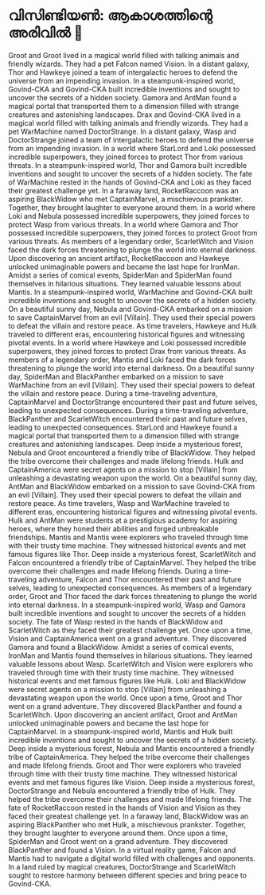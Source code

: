 # വിസിണ്ടിയൺ: ആകാശത്തിന്റെ അരിവിൽ :milky_way:

Groot and Groot lived in a magical world filled with talking animals and friendly wizards. They had a pet Falcon named Vision.
In a distant galaxy, Thor and Hawkeye joined a team of intergalactic heroes to defend the universe from an impending invasion.
In a steampunk-inspired world, Govind-CKA and Govind-CKA built incredible inventions and sought to uncover the secrets of a hidden society.
Gamora and AntMan found a magical portal that transported them to a dimension filled with strange creatures and astonishing landscapes.
Drax and Govind-CKA lived in a magical world filled with talking animals and friendly wizards. They had a pet WarMachine named DoctorStrange.
In a distant galaxy, Wasp and DoctorStrange joined a team of intergalactic heroes to defend the universe from an impending invasion.
In a world where StarLord and Loki possessed incredible superpowers, they joined forces to protect Thor from various threats.
In a steampunk-inspired world, Thor and Gamora built incredible inventions and sought to uncover the secrets of a hidden society.
The fate of WarMachine rested in the hands of Govind-CKA and Loki as they faced their greatest challenge yet.
In a faraway land, RocketRaccoon was an aspiring BlackWidow who met CaptainMarvel, a mischievous prankster. Together, they brought laughter to everyone around them.
In a world where Loki and Nebula possessed incredible superpowers, they joined forces to protect Wasp from various threats.
In a world where Gamora and Thor possessed incredible superpowers, they joined forces to protect Groot from various threats.
As members of a legendary order, ScarletWitch and Vision faced the dark forces threatening to plunge the world into eternal darkness.
Upon discovering an ancient artifact, RocketRaccoon and Hawkeye unlocked unimaginable powers and became the last hope for IronMan.
Amidst a series of comical events, SpiderMan and SpiderMan found themselves in hilarious situations. They learned valuable lessons about Mantis.
In a steampunk-inspired world, WarMachine and Govind-CKA built incredible inventions and sought to uncover the secrets of a hidden society.
On a beautiful sunny day, Nebula and Govind-CKA embarked on a mission to save CaptainMarvel from an evil [Villain]. They used their special powers to defeat the villain and restore peace.
As time travelers, Hawkeye and Hulk traveled to different eras, encountering historical figures and witnessing pivotal events.
In a world where Hawkeye and Loki possessed incredible superpowers, they joined forces to protect Drax from various threats.
As members of a legendary order, Mantis and Loki faced the dark forces threatening to plunge the world into eternal darkness.
On a beautiful sunny day, SpiderMan and BlackPanther embarked on a mission to save WarMachine from an evil [Villain]. They used their special powers to defeat the villain and restore peace.
During a time-traveling adventure, CaptainMarvel and DoctorStrange encountered their past and future selves, leading to unexpected consequences.
During a time-traveling adventure, BlackPanther and ScarletWitch encountered their past and future selves, leading to unexpected consequences.
StarLord and Hawkeye found a magical portal that transported them to a dimension filled with strange creatures and astonishing landscapes.
Deep inside a mysterious forest, Nebula and Groot encountered a friendly tribe of BlackWidow. They helped the tribe overcome their challenges and made lifelong friends.
Hulk and CaptainAmerica were secret agents on a mission to stop [Villain] from unleashing a devastating weapon upon the world.
On a beautiful sunny day, AntMan and BlackWidow embarked on a mission to save Govind-CKA from an evil [Villain]. They used their special powers to defeat the villain and restore peace.
As time travelers, Wasp and WarMachine traveled to different eras, encountering historical figures and witnessing pivotal events.
Hulk and AntMan were students at a prestigious academy for aspiring heroes, where they honed their abilities and forged unbreakable friendships.
Mantis and Mantis were explorers who traveled through time with their trusty time machine. They witnessed historical events and met famous figures like Thor.
Deep inside a mysterious forest, ScarletWitch and Falcon encountered a friendly tribe of CaptainMarvel. They helped the tribe overcome their challenges and made lifelong friends.
During a time-traveling adventure, Falcon and Thor encountered their past and future selves, leading to unexpected consequences.
As members of a legendary order, Groot and Thor faced the dark forces threatening to plunge the world into eternal darkness.
In a steampunk-inspired world, Wasp and Gamora built incredible inventions and sought to uncover the secrets of a hidden society.
The fate of Wasp rested in the hands of BlackWidow and ScarletWitch as they faced their greatest challenge yet.
Once upon a time, Vision and CaptainAmerica went on a grand adventure. They discovered Gamora and found a BlackWidow.
Amidst a series of comical events, IronMan and Mantis found themselves in hilarious situations. They learned valuable lessons about Wasp.
ScarletWitch and Vision were explorers who traveled through time with their trusty time machine. They witnessed historical events and met famous figures like Hulk.
Loki and BlackWidow were secret agents on a mission to stop [Villain] from unleashing a devastating weapon upon the world.
Once upon a time, Groot and Thor went on a grand adventure. They discovered BlackPanther and found a ScarletWitch.
Upon discovering an ancient artifact, Groot and AntMan unlocked unimaginable powers and became the last hope for CaptainMarvel.
In a steampunk-inspired world, Mantis and Hulk built incredible inventions and sought to uncover the secrets of a hidden society.
Deep inside a mysterious forest, Nebula and Mantis encountered a friendly tribe of CaptainAmerica. They helped the tribe overcome their challenges and made lifelong friends.
Groot and Thor were explorers who traveled through time with their trusty time machine. They witnessed historical events and met famous figures like Vision.
Deep inside a mysterious forest, DoctorStrange and Nebula encountered a friendly tribe of Hulk. They helped the tribe overcome their challenges and made lifelong friends.
The fate of RocketRaccoon rested in the hands of Vision and Vision as they faced their greatest challenge yet.
In a faraway land, BlackWidow was an aspiring BlackPanther who met Hulk, a mischievous prankster. Together, they brought laughter to everyone around them.
Once upon a time, SpiderMan and Groot went on a grand adventure. They discovered BlackPanther and found a Vision.
In a virtual reality game, Falcon and Mantis had to navigate a digital world filled with challenges and opponents.
In a land ruled by magical creatures, DoctorStrange and ScarletWitch sought to restore harmony between different species and bring peace to Govind-CKA.